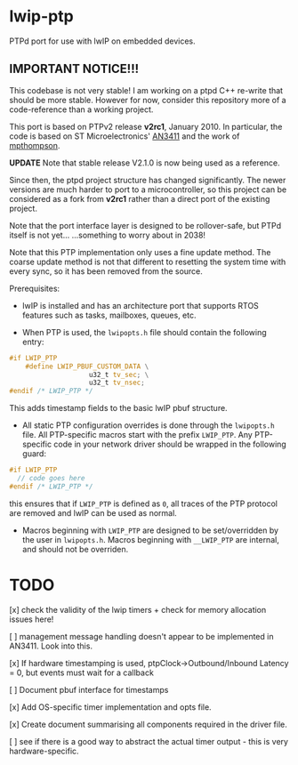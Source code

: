 # lwip-ptp
PTPd port for use with lwIP on embedded devices.

## IMPORTANT NOTICE!!!
This codebase is not very stable! I am working on a ptpd C++ re-write that should be more stable. However for now, consider this repository more of a code-reference than a working project.

This port is based on PTPv2 release **v2rc1**, January 2010. In particular, the code is based on ST Microelectronics' [AN3411](http://www.bdtic.com/download/ST/AN3411.pdf) and the work of [mpthompson](https://github.com/mpthompson/stm32_f4_ptpd).

**UPDATE** Note that stable release V2.1.0 is now being used as a reference.

Since then, the ptpd project structure has changed significantly. The newer versions are much harder to port to a microcontroller, so this project can be considered as a fork from **v2rc1** rather than a direct port of the existing project.

Note that the port interface layer is designed to be rollover-safe, but PTPd itself is not yet... ...something to worry about in 2038!

Note that this PTP implementation only uses a fine update method. The coarse update method is not that different to resetting the system time with every sync, so it has been removed from the source.

Prerequisites:

- lwIP is installed and has an architecture port that supports RTOS features such as tasks, mailboxes, queues, etc.

- When PTP is used, the ```lwipopts.h``` file should contain the following entry:

```c
#if LWIP_PTP
    #define LWIP_PBUF_CUSTOM_DATA \
                    u32_t tv_sec; \
                    u32_t tv_nsec;
#endif /* LWIP_PTP */
```

  This adds timestamp fields to the basic lwIP pbuf structure.

- All static PTP configuration overrides is done through the ```lwipopts.h``` file. All PTP-specific     macros start with the prefix ```LWIP_PTP```. Any PTP-specific code in your network driver should be wrapped in the following guard:

```c
#if LWIP_PTP
  // code goes here
#endif /* LWIP_PTP */
```
  this ensures that if ```LWIP_PTP``` is defined as ```0```, all traces of the PTP protocol are removed and lwIP can be used as normal.

- Macros beginning with ```LWIP_PTP``` are designed to be set/overridden by the user in ```lwipopts.h```. Macros beginning with ```__LWIP_PTP``` are internal, and should not be overriden.

# TODO
[x] check the validity of the lwip timers + check for memory allocation issues here!

[ ] management message handling doesn't appear to be implemented in AN3411. Look into this.

[x] If hardware timestamping is used, ptpClock->Outbound/Inbound Latency = 0, but events must wait for a callback

[ ] Document pbuf interface for timestamps

[x] Add OS-specific timer implementation and opts file.

[x] Create document summarising all components required in the driver file.

[ ] see if there is a good way to abstract the actual timer output - this is very hardware-specific.
